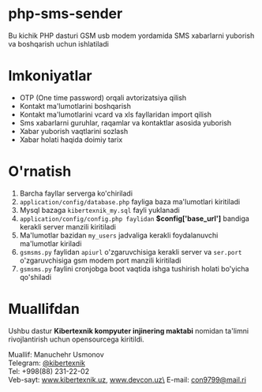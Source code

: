 # php-sms-sender
Bu kichik PHP dasturi GSM usb modem yordamida SMS xabarlarni yuborish va boshqarish uchun ishlatiladi
# Imkoniyatlar

 - OTP (One time password) orqali avtorizatsiya qilish
 - Kontakt ma'lumotlarini boshqarish
 - Kontakt ma'lumotlarini vcard va xls fayllaridan import qilish
 - Sms xabarlarni guruhlar, raqamlar va kontaktlar asosida yuborish
 - Xabar yuborish vaqtlarini sozlash
 - Xabar holati haqida doimiy tarix

# O'rnatish
1. Barcha fayllar serverga ko'chiriladi 
2. `application/config/database.php` fayliga baza ma'lumotlari kiritiladi
3. Mysql bazaga `kibertexnik_my.sql` fayli yuklanadi
4. `application/config/config.php faylidan` **$config['base_url']** bandiga kerakli server manzili kiritiladi
5. Ma'lumotlar bazidan `my_users` jadvaliga kerakli foydalanuvchi ma'lumotlar kiriladi
6. `gsmsms.py` faylidan `apiurl` o'zgaruvchisiga kerakli server va `ser.port` o'zgaruvchisiga gsm modem port manzili kiritiladi
7. `gsmsms.py` faylini cronjobga boot vaqtida ishga tushirish holati bo'yicha qo'shiladi 

# Muallifdan
Ushbu dastur **Kibertexnik kompyuter injinering maktabi** nomidan ta'limni rivojlantirish uchun opensourcega kiritildi.

Muallif: Manuchehr Usmonov\
Telegram: [@kibertexnik](https://t.me/kibertexnik)\
Tel: +998(88) 231-22-02\
Veb-sayt: www.kibertexnik.uz, www.devcon.uz\
E-mail: con9799@mail.ri
